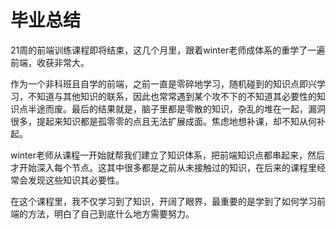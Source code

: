 # 毕业总结  

21周的前端训练课程即将结束，这几个月里，跟着winter老师成体系的重学了一遍前端，收获非常大。  

作为一个非科班且自学的前端，之前一直是零碎地学习，随机碰到的知识点即兴学习，不知道与其他知识的联系，因此也常常遇到某个攻不下的不知道其必要性的知识点半途而废。最后的结果就是，脑子里都是零散的知识，杂乱的堆在一起，漏洞很多，提起来知识都是孤零零的点且无法扩展成面。焦虑地想补课，却不知从何补起。

winter老师从课程一开始就帮我们建立了知识体系，把前端知识点都串起来，然后才开始深入每个节点。这其中很多都是之前从未接触过的知识，在后来的课程里经常会发现这些知识其必要性。

在这个课程里，我不仅学习到了知识，开阔了眼界，最重要的是学到了如何学习前端的方法，明白了自己到底什么地方需要努力。